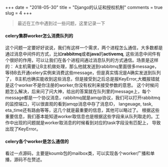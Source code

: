 +++
date = "2018-05-30"
title = "Django的认证和授权机制"
comments = true
slug = 4
+++

>最近在工作中遇到过一些问题，这里记录一下

#### celery集群worker怎么消费队列的

这个问题一定要好好说说，我们有这样一个需求，两个进程怎么通信，大多数都是通过消息中间件的方式，比如**rabbitmq**或者**java**的**activemq**,
这些消息中间件有个很好的作用，可以让我们在各个进程间通过消息队列的方式通信。场景是这样的：
A主机需要让B主机做处理，那么他就发送到rabbitmq里面很多message，等待B去开通celery实例来消费这些message，但是真实情况是A确实发送到队列了，
B主机也确实能收到这些消息，但是接受到之后总是报KeyError,大概报错就是这个worker不是你注册的worker,你没有权利来接受参数的意思。
这个时候问题怎么解决，后来问了问大神，给出的答案就在队列里的message上，每个message都是一个协议消息，rabbitmq就是amqp协议，我们可以打开rabbitmq
的监控端口，可以很直观的看到amqp消息中存了消息ID， langeuage, task, eta_time还有路由等等，这几个就是最重要的信息，其他可以略过了。
根据这些重要信息，我们基本能知道worker取信息也是根据这些字段来从队列取走的。工作中出现的问题就是worker取消息的时候看到对应的task字段没有匹配上，
导致出现了KeyError。

#### celery各个worker是怎么通信的

看过一点源码，主要是koumb包的mailbox类，可以实现各个worker广播和单播，源码不在赘述。